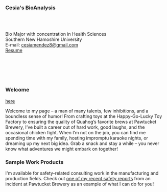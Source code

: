 ### Cesia's BioAnalysis 
<br/>
<br/>

Bio Major with concentration in Health Sciences<br/>
Southern New Hamoshire University<br/>
E-mail: cesiamendez8@gmail.com<br/>
[Resume](https://agmath.github.io/PagesBasic/SiteFiles/Resume/peter_resume.html)

<br/>
<br/>
<br/>
<br/>

### Welcome

[here](https://cmendez27.github.io/BioStatisticsAnalysis/PalmerPenguins_Initial.html)

Welcome to my page – a man of many talents, few inhibitions, and a boundless sense of humor! From crafting toys at the Happy-Go-Lucky Toy Factory to ensuring the quality of Quahog’s favorite brews at Pawtucket Brewery, I’ve built a career out of hard work, good laughs, and the occasional chicken fight. When I’m not on the job, you can find me spending time with my family, hosting impromptu karaoke nights, or dreaming up my next big idea. Grab a snack and stay a while – you never know what adventures we might embark on together!

### Sample Work Products

I'm available for safety-related consulting work in the manufacturing and production fields. Check out [one of my recent safety reports](https://agmath.github.io/PagesBasic/SiteFiles/SampleSafetyReport.html) from an incident at Pawtucket Brewery as an example of what I can do for you!
